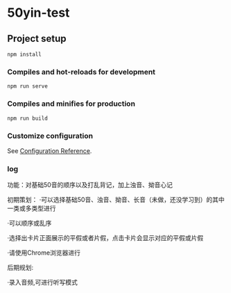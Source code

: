 # 50yin-test

## Project setup
```
npm install
```

### Compiles and hot-reloads for development
```
npm run serve
```

### Compiles and minifies for production
```
npm run build
```

### Customize configuration
See [Configuration Reference](https://cli.vuejs.org/config/).

### log

功能：对基础50音的顺序以及打乱背记，加上浊音、拗音心记

初期策划：
·可以选择基础50音、浊音、拗音、长音（未做，还没学习到）的其中一类或多类型进行

·可以顺序或乱序

·选择出卡片正面展示的平假或者片假，点击卡片会显示对应的平假或片假

·请使用Chrome浏览器进行

后期规划:

·录入音频,可进行听写模式